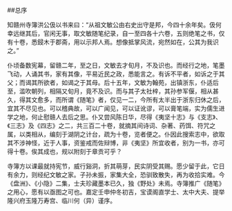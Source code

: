 ##总序

知赣州寺簿洪公伋以书来曰：“从祖文敏公由右史出守是邦，今四十余年矣。伋何幸远继其后，官闲无事，取文敏随笔纪录，自一至四各十六卷，五则绝笔之书，仅有十卷，悉鋟木于郡斋，用以示邦人焉。想像抵掌风流，宛然如在，公其为我识之。”

仆顷备数宪幕，留赣二年，至之日，文敏去才旬月，不及识也。而经行之地，笔墨飞动，人诵其书，家有其像，平易近民之政，悉能言之。有诉不平者，如诉之于其父；而谒其所欲者，如谒之于其母。后十五年，文敏为翰苑，出镇浙东，仆适后至，滥吹朝列，相隔又旬月，竟不及识。而与其子太社梓，其孙参军偃，相从甚久，得其文愈多，而所谓《随笔》者，仅见一二，今所有太半出于浙东归休之后，宜其不尽见也。可以稽典故，可以广闻见，可以证讹谬，可以膏笔端，实为儒生进学之地，何止慰赣人去后之思。仆又尝风陈日华，尽得《夷坚十志》与《支志》、《三志》及《四志》之二，共三百二十卷，就摘其间诗词、杂著、药饵、符咒之属，以类相从，编刻于湖阴之计台，疏为十卷，览者便之。仆因此搜索志中，欲取其不涉神怪，近于人事，资鉴戒而佐辩博，非《夷坚》所宜收者，别为一书，亦可得十卷。俟其成也，规以附刻于章贡可乎？

寺簿方以课最就持宪节，威行谿洞，折其萌芽，民实阴受其赐。愿少留于此，它日有余力，则经纪文敏之家。子孙未振，家集大全，恐驯致散失，再为收拾实难。今《盘洲》、《小隐》二集，士夫珍藏墨本已久，独《野处》未焉。寺簿推广《随笔》之用心，愿有以亟图之可也。嘉定壬申仲冬初吉，宝谟阁直学士、太中大夫、提举隆兴府玉隆万寿宫、临川何（异）谨序。

